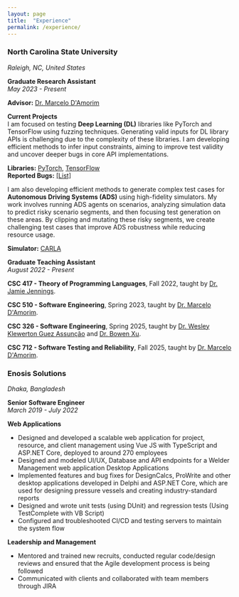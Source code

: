 ```yaml
---
layout: page
title:  "Experience"
permalink: /experience/
---
```

<h3> North Carolina State University </h3> 

*Raleigh, NC, United States*

**Graduate Research Assistant**  
*May 2023 - Present*

**Advisor:** [Dr. Marcelo D'Amorim](https://damorim.github.io/)

**Current Projects**  
I am focused on testing **Deep Learning (DL)** libraries like PyTorch and TensorFlow using fuzzing techniques. Generating valid inputs for DL library APIs is challenging due to the complexity of these libraries. I am developing efficient methods to infer input constraints, aiming to improve test validity and uncover deeper bugs in core API implementations.

**Libraries:** [PyTorch](https://pytorch.org/), [TensorFlow](https://www.tensorflow.org/)\
**Reported Bugs:** [[List]](/bugs/)

I am also developing efficient methods to generate complex test cases for **Autonomous Driving Systems (ADS)** using high-fidelity simulators. My work involves running ADS agents on scenarios, analyzing simulation data to predict risky scenario segments, and then focusing test generation on these areas. By clipping and mutating these risky segments, we create challenging test cases that improve ADS robustness while reducing resource usage.

**Simulator:** [CARLA](https://carla.readthedocs.io/)

**Graduate Teaching Assistant**  
*August 2022 - Present*

**CSC 417 - Theory of Programming Languages**, Fall 2022, taught by [Dr. Jamie Jennings](https://jamiejennings.com/).

**CSC 510 - Software Engineering**, Spring 2023, taught by [Dr. Marcelo D'Amorim](https://damorim.github.io/).

**CSC 326 - Software Engineering**, Spring 2025, taught by [Dr. Wesley Klewerton Guez Assunção](https://wesleyklewerton.github.io/) and [Dr. Bowen Xu](https://www.bowenxu.me/).

**CSC 712 - Software Testing and Reliability**, Fall 2025, taught by [Dr. Marcelo D'Amorim](https://damorim.github.io/).

<h3> Enosis Solutions </h3> 

*Dhaka, Bangladesh*

**Senior Software Engineer**  
*March 2019 - July 2022*

**Web Applications**  
<ul>
    <li> Designed and developed a scalable web application for project, resource, and client management using Vue JS with TypeScript and ASP.NET Core, deployed to around 270 employees </li>
    <li> Designed and modeled UI/UX, Database and API endpoints for a Welder Management web application Desktop Applications </li>
    <li> Implemented features and bug fixes for DesignCalcs, ProWrite and other desktop applications developed in Delphi and ASP.NET Core, which are used for designing pressure vessels and creating industry-standard reports </li>
    <li> Designed and wrote unit tests (using DUnit) and regression tests (Using TestComplete with VB Script) </li>
    <li> Configured and troubleshooted CI/CD and testing servers to maintain the system flow </li>
</ul>

**Leadership and Management**  
<ul>
    <li> Mentored and trained new recruits, conducted regular code/design reviews and ensured that the Agile development process is being followed </li>
    <li> Communicated with clients and collaborated with team members through JIRA </li>
</ul>